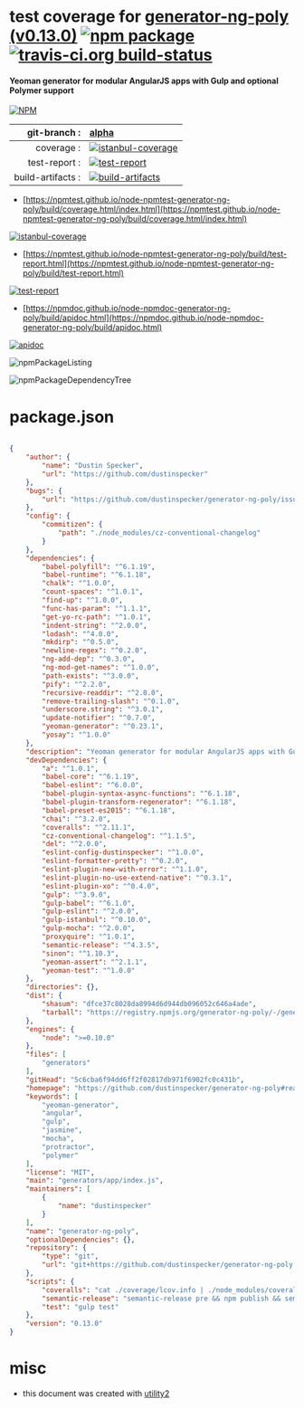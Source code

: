 # test coverage for  [generator-ng-poly (v0.13.0)](https://github.com/dustinspecker/generator-ng-poly#readme)  [![npm package](https://img.shields.io/npm/v/npmtest-generator-ng-poly.svg?style=flat-square)](https://www.npmjs.org/package/npmtest-generator-ng-poly) [![travis-ci.org build-status](https://api.travis-ci.org/npmtest/node-npmtest-generator-ng-poly.svg)](https://travis-ci.org/npmtest/node-npmtest-generator-ng-poly)
#### Yeoman generator for modular AngularJS apps with Gulp and optional Polymer support

[![NPM](https://nodei.co/npm/generator-ng-poly.png?downloads=true&downloadRank=true&stars=true)](https://www.npmjs.com/package/generator-ng-poly)

| git-branch : | [alpha](https://github.com/npmtest/node-npmtest-generator-ng-poly/tree/alpha)|
|--:|:--|
| coverage : | [![istanbul-coverage](https://npmtest.github.io/node-npmtest-generator-ng-poly/build/coverage.badge.svg)](https://npmtest.github.io/node-npmtest-generator-ng-poly/build/coverage.html/index.html)|
| test-report : | [![test-report](https://npmtest.github.io/node-npmtest-generator-ng-poly/build/test-report.badge.svg)](https://npmtest.github.io/node-npmtest-generator-ng-poly/build/test-report.html)|
| build-artifacts : | [![build-artifacts](https://npmtest.github.io/node-npmtest-generator-ng-poly/glyphicons_144_folder_open.png)](https://github.com/npmtest/node-npmtest-generator-ng-poly/tree/gh-pages/build)|

- [https://npmtest.github.io/node-npmtest-generator-ng-poly/build/coverage.html/index.html](https://npmtest.github.io/node-npmtest-generator-ng-poly/build/coverage.html/index.html)

[![istanbul-coverage](https://npmtest.github.io/node-npmtest-generator-ng-poly/build/screenCapture.buildCi.browser.%252Ftmp%252Fbuild%252Fcoverage.lib.html.png)](https://npmtest.github.io/node-npmtest-generator-ng-poly/build/coverage.html/index.html)

- [https://npmtest.github.io/node-npmtest-generator-ng-poly/build/test-report.html](https://npmtest.github.io/node-npmtest-generator-ng-poly/build/test-report.html)

[![test-report](https://npmtest.github.io/node-npmtest-generator-ng-poly/build/screenCapture.buildCi.browser.%252Ftmp%252Fbuild%252Ftest-report.html.png)](https://npmtest.github.io/node-npmtest-generator-ng-poly/build/test-report.html)

- [https://npmdoc.github.io/node-npmdoc-generator-ng-poly/build/apidoc.html](https://npmdoc.github.io/node-npmdoc-generator-ng-poly/build/apidoc.html)

[![apidoc](https://npmdoc.github.io/node-npmdoc-generator-ng-poly/build/screenCapture.buildCi.browser.%252Ftmp%252Fbuild%252Fapidoc.html.png)](https://npmdoc.github.io/node-npmdoc-generator-ng-poly/build/apidoc.html)

![npmPackageListing](https://npmtest.github.io/node-npmtest-generator-ng-poly/build/screenCapture.npmPackageListing.svg)

![npmPackageDependencyTree](https://npmtest.github.io/node-npmtest-generator-ng-poly/build/screenCapture.npmPackageDependencyTree.svg)



# package.json

```json

{
    "author": {
        "name": "Dustin Specker",
        "url": "https://github.com/dustinspecker"
    },
    "bugs": {
        "url": "https://github.com/dustinspecker/generator-ng-poly/issues"
    },
    "config": {
        "commitizen": {
            "path": "./node_modules/cz-conventional-changelog"
        }
    },
    "dependencies": {
        "babel-polyfill": "^6.1.19",
        "babel-runtime": "^6.1.18",
        "chalk": "^1.0.0",
        "count-spaces": "^1.0.1",
        "find-up": "^1.0.0",
        "func-has-param": "^1.1.1",
        "get-yo-rc-path": "^1.0.1",
        "indent-string": "^2.0.0",
        "lodash": "^4.0.0",
        "mkdirp": "^0.5.0",
        "newline-regex": "^0.2.0",
        "ng-add-dep": "^0.3.0",
        "ng-mod-get-names": "^1.0.0",
        "path-exists": "^3.0.0",
        "pify": "^2.2.0",
        "recursive-readdir": "^2.0.0",
        "remove-trailing-slash": "^0.1.0",
        "underscore.string": "^3.0.1",
        "update-notifier": "^0.7.0",
        "yeoman-generator": "^0.23.1",
        "yosay": "^1.0.0"
    },
    "description": "Yeoman generator for modular AngularJS apps with Gulp and optional Polymer support",
    "devDependencies": {
        "a": "^1.0.1",
        "babel-core": "^6.1.19",
        "babel-eslint": "^6.0.0",
        "babel-plugin-syntax-async-functions": "^6.1.18",
        "babel-plugin-transform-regenerator": "^6.1.18",
        "babel-preset-es2015": "^6.1.18",
        "chai": "^3.2.0",
        "coveralls": "^2.11.1",
        "cz-conventional-changelog": "^1.1.5",
        "del": "^2.0.0",
        "eslint-config-dustinspecker": "^1.0.0",
        "eslint-formatter-pretty": "^0.2.0",
        "eslint-plugin-new-with-error": "^1.1.0",
        "eslint-plugin-no-use-extend-native": "^0.3.1",
        "eslint-plugin-xo": "^0.4.0",
        "gulp": "^3.9.0",
        "gulp-babel": "^6.1.0",
        "gulp-eslint": "^2.0.0",
        "gulp-istanbul": "^0.10.0",
        "gulp-mocha": "^2.0.0",
        "proxyquire": "^1.0.1",
        "semantic-release": "^4.3.5",
        "sinon": "^1.10.3",
        "yeoman-assert": "^2.1.1",
        "yeoman-test": "^1.0.0"
    },
    "directories": {},
    "dist": {
        "shasum": "dfce37c8028da8994d6d944db096052c646a4ade",
        "tarball": "https://registry.npmjs.org/generator-ng-poly/-/generator-ng-poly-0.13.0.tgz"
    },
    "engines": {
        "node": ">=0.10.0"
    },
    "files": [
        "generators"
    ],
    "gitHead": "5c6cba6f94dd6ff2f02817db971f6902fc0c431b",
    "homepage": "https://github.com/dustinspecker/generator-ng-poly#readme",
    "keywords": [
        "yeoman-generator",
        "angular",
        "gulp",
        "jasmine",
        "mocha",
        "protractor",
        "polymer"
    ],
    "license": "MIT",
    "main": "generators/app/index.js",
    "maintainers": [
        {
            "name": "dustinspecker"
        }
    ],
    "name": "generator-ng-poly",
    "optionalDependencies": {},
    "repository": {
        "type": "git",
        "url": "git+https://github.com/dustinspecker/generator-ng-poly.git"
    },
    "scripts": {
        "coveralls": "cat ./coverage/lcov.info | ./node_modules/coveralls/bin/coveralls.js",
        "semantic-release": "semantic-release pre && npm publish && semantic-release post",
        "test": "gulp test"
    },
    "version": "0.13.0"
}
```



# misc
- this document was created with [utility2](https://github.com/kaizhu256/node-utility2)
